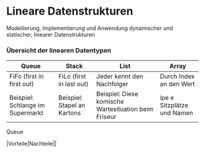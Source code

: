 # Lineare Datenstrukturen

Modellierung, Implementierung und Anwendung dynamischer und statischer, linearer Datenstrukturen

### Übersicht der linearen Datentypen
| Queue | Stack | List |Array |
|--|--|--|--
| FiFo (first in first out) | FiLo (first in last out) | Jeder kennt den Nachfolger | Durch Index an den Wert
| Beispiel: Schlange im Supermarkt | Beispiel: Stapel an Kartons | Beispiel: Diese komische Wartesituation beim Friseur | ipe e Sitzplätze und Namen 

Queue

|Vorteile|Nachteile||
<!--stackedit_data:
eyJoaXN0b3J5IjpbMTkxNzM2OTI4LDczODQwMDU3OSwxOTYyMD
k4MDE1LC03NTU0NTM2NzEsODEyMzU3NDc0XX0=
-->